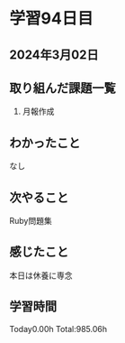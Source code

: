 # 学習94日目
## 2024年3月02日
## 取り組んだ課題一覧
1. 月報作成
## わかったこと
なし
## 次やること
Ruby問題集
## 感じたこと
本日は休養に専念
## 学習時間
 Today0.00h
 Total:985.06h
